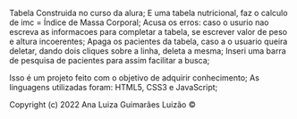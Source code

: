  Tabela Construida no curso da alura; 
 E uma tabela nutricional, faz o calculo de imc =   Índice de Massa Corporal;
 Acusa os erros: caso o usurio nao escreva as informacoes para completar a tabela, se escrever valor de peso e altura incoerentes;
 Apaga os pacientes da tabela, caso a o usuario queira deletar, dando dois cliques sobre a linha, deleta a mesma;
 Inseri uma barra de pesquisa de pacientes para assim facilitar a busca;


 Isso é um projeto feito com o objetivo de adquirir conhecimento;
 As linguagens utilizadas foram: HTML5, CSS3 e JavaScript;



Copyright (c) 2022 Ana Luiza Guimarães Luizão  ©